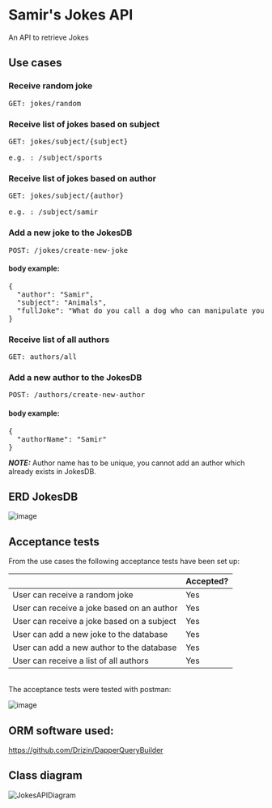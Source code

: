 # Samir's Jokes API
An API to retrieve Jokes

## Use cases

### Receive random joke
<pre>
GET: jokes/random
</pre>
### Receive list of jokes based on subject
<pre>
GET: jokes/subject/{subject} <br />
e.g. : /subject/sports
</pre>

### Receive list of jokes based on author
<pre>
GET: jokes/subject/{author} <br />
e.g. : /subject/samir
</pre>
### Add a new joke to the JokesDB
<pre>
POST: /jokes/create-new-joke
</pre>
#### body example: <br /> 
<pre>
{
  "author": "Samir",
  "subject": "Animals", 
  "fullJoke": "What do you call a dog who can manipulate you well? A golden deceiver" 
}
</pre>

### Receive list of all authors
<pre>
GET: authors/all 
</pre>

### Add a new author to the JokesDB
<pre>
POST: /authors/create-new-author
</pre>
#### body example: <br /> 
<pre>
{
  "authorName": "Samir"
}
</pre>
 **_NOTE:_**  Author name has to be unique, you cannot add an author which already exists in JokesDB.


## ERD JokesDB
![image](https://github.com/Samirr26/Moppen_API/assets/55532641/741314df-45b3-4100-b10c-27830ea6e26b)

## Acceptance tests
From the use cases the following acceptance tests have been set up:

|                                            	| Accepted? 	|
|--------------------------------------------	|-----------	|
| User can receive a random joke             	|       Yes 	|
| User can receive a joke based on an author 	|       Yes 	|
| User can receive a joke based on a subject 	|       Yes 	|
| User can add a new joke to the database    	|       Yes 	|
| User can add a new author to the database   |       Yes 	|
| User can receive a list of all authors    	|       Yes 	|
<br/>
The acceptance tests were tested with postman:

![image](https://github.com/Samirr26/Moppen_API/assets/55532641/4f4d9270-ee20-4bec-9c7e-862f1c6e463b)

## ORM software used:
https://github.com/Drizin/DapperQueryBuilder

## Class diagram
![JokesAPIDiagram](https://github.com/Samirr26/Moppen_API/assets/55532641/c28514bd-15f6-4392-8360-0ae95b7b3a36)
